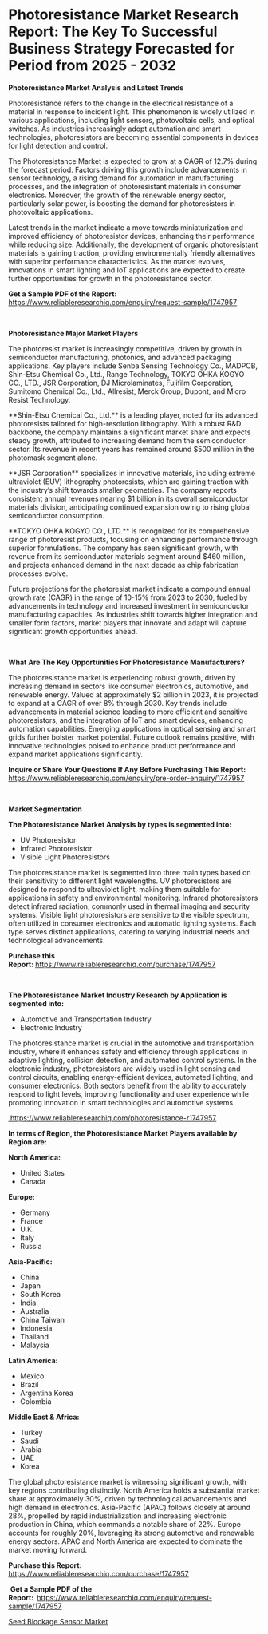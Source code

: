<p><h1>Photoresistance Market Research Report: The Key To Successful Business Strategy Forecasted for Period from 2025 - 2032</h1></p><p><strong>Photoresistance Market Analysis and Latest Trends</strong></p>
<p><p>Photoresistance refers to the change in the electrical resistance of a material in response to incident light. This phenomenon is widely utilized in various applications, including light sensors, photovoltaic cells, and optical switches. As industries increasingly adopt automation and smart technologies, photoresistors are becoming essential components in devices for light detection and control.</p><p>The Photoresistance Market is expected to grow at a CAGR of 12.7% during the forecast period. Factors driving this growth include advancements in sensor technology, a rising demand for automation in manufacturing processes, and the integration of photoresistant materials in consumer electronics. Moreover, the growth of the renewable energy sector, particularly solar power, is boosting the demand for photoresistors in photovoltaic applications.</p><p>Latest trends in the market indicate a move towards miniaturization and improved efficiency of photoresistor devices, enhancing their performance while reducing size. Additionally, the development of organic photoresistant materials is gaining traction, providing environmentally friendly alternatives with superior performance characteristics. As the market evolves, innovations in smart lighting and IoT applications are expected to create further opportunities for growth in the photoresistance sector.</p></p>
<p><strong>Get a Sample PDF of the Report:&nbsp;</strong> <a href="https://www.reliableresearchiq.com/enquiry/request-sample/1747957?utm_campaign=2042&utm_medium=2&utm_source=Github&utm_content=ia&utm_term=10022025&utm_id=photoresistance">https://www.reliableresearchiq.com/enquiry/request-sample/1747957</a></p>
<p>&nbsp;</p>
<p><strong>Photoresistance Major Market Players</strong></p>
<p><p>The photoresist market is increasingly competitive, driven by growth in semiconductor manufacturing, photonics, and advanced packaging applications. Key players include Senba Sensing Technology Co., MADPCB, Shin-Etsu Chemical Co., Ltd., Range Technology, TOKYO OHKA KOGYO CO., LTD., JSR Corporation, DJ Microlaminates, Fujifilm Corporation, Sumitomo Chemical Co., Ltd., Allresist, Merck Group, Dupont, and Micro Resist Technology.</p><p>**Shin-Etsu Chemical Co., Ltd.** is a leading player, noted for its advanced photoresists tailored for high-resolution lithography. With a robust R&D backbone, the company maintains a significant market share and expects steady growth, attributed to increasing demand from the semiconductor sector. Its revenue in recent years has remained around $500 million in the photomask segment alone.</p><p>**JSR Corporation** specializes in innovative materials, including extreme ultraviolet (EUV) lithography photoresists, which are gaining traction with the industry’s shift towards smaller geometries. The company reports consistent annual revenues nearing $1 billion in its overall semiconductor materials division, anticipating continued expansion owing to rising global semiconductor consumption.</p><p>**TOKYO OHKA KOGYO CO., LTD.** is recognized for its comprehensive range of photoresist products, focusing on enhancing performance through superior formulations. The company has seen significant growth, with revenue from its semiconductor materials segment around $460 million, and projects enhanced demand in the next decade as chip fabrication processes evolve.</p><p>Future projections for the photoresist market indicate a compound annual growth rate (CAGR) in the range of 10-15% from 2023 to 2030, fueled by advancements in technology and increased investment in semiconductor manufacturing capacities. As industries shift towards higher integration and smaller form factors, market players that innovate and adapt will capture significant growth opportunities ahead.</p></p>
<p>&nbsp;</p>
<p><strong>What Are The Key Opportunities For Photoresistance Manufacturers?</strong></p>
<p><p>The photoresistance market is experiencing robust growth, driven by increasing demand in sectors like consumer electronics, automotive, and renewable energy. Valued at approximately $2 billion in 2023, it is projected to expand at a CAGR of over 8% through 2030. Key trends include advancements in material science leading to more efficient and sensitive photoresistors, and the integration of IoT and smart devices, enhancing automation capabilities. Emerging applications in optical sensing and smart grids further bolster market potential. Future outlook remains positive, with innovative technologies poised to enhance product performance and expand market applications significantly.</p></p>
<p><strong>Inquire or Share Your Questions If Any Before Purchasing This Report:</strong> <a href="https://www.reliableresearchiq.com/enquiry/pre-order-enquiry/1747957?utm_campaign=2042&utm_medium=2&utm_source=Github&utm_content=ia&utm_term=10022025&utm_id=photoresistance">https://www.reliableresearchiq.com/enquiry/pre-order-enquiry/1747957</a></p>
<p>&nbsp;</p>
<p><strong>Market Segmentation</strong></p>
<p><strong>The Photoresistance Market Analysis by types is segmented into:</strong></p>
<p><ul><li>UV Photoresistor</li><li>Infrared Photoresistor</li><li>Visible Light Photoresistors</li></ul></p>
<p><p>The photoresistance market is segmented into three main types based on their sensitivity to different light wavelengths. UV photoresistors are designed to respond to ultraviolet light, making them suitable for applications in safety and environmental monitoring. Infrared photoresistors detect infrared radiation, commonly used in thermal imaging and security systems. Visible light photoresistors are sensitive to the visible spectrum, often utilized in consumer electronics and automatic lighting systems. Each type serves distinct applications, catering to varying industrial needs and technological advancements.</p></p>
<p><strong>Purchase this Report:&nbsp;</strong><a href="https://www.reliableresearchiq.com/purchase/1747957?utm_campaign=2042&utm_medium=2&utm_source=Github&utm_content=ia&utm_term=10022025&utm_id=photoresistance">https://www.reliableresearchiq.com/purchase/1747957</a></p>
<p>&nbsp;</p>
<p><strong>The Photoresistance Market Industry Research by Application is segmented into:</strong></p>
<p><ul><li>Automotive and Transportation Industry</li><li>Electronic Industry</li></ul></p>
<p><p>The photoresistance market is crucial in the automotive and transportation industry, where it enhances safety and efficiency through applications in adaptive lighting, collision detection, and automated control systems. In the electronic industry, photoresistors are widely used in light sensing and control circuits, enabling energy-efficient devices, automated lighting, and consumer electronics. Both sectors benefit from the ability to accurately respond to light levels, improving functionality and user experience while promoting innovation in smart technologies and automotive systems.</p></p>
<p><a href="https://www.reliableresearchiq.com/photoresistance-r1747957?utm_campaign=2042&utm_medium=2&utm_source=Github&utm_content=ia&utm_term=10022025&utm_id=photoresistance">&nbsp;https://www.reliableresearchiq.com/photoresistance-r1747957</a></p>
<p><strong>In terms of Region, the Photoresistance Market Players available by Region are:</strong></p>
<p>
    <p> <strong> North America: </strong>
        <ul>
            <li>United States</li>
            <li>Canada</li>
        </ul>
        </p> 
    <p> <strong> Europe: </strong>
        <ul>
            <li>Germany</li>
            <li>France</li>
            <li>U.K.</li>
            <li>Italy</li>
            <li>Russia</li>
        </ul>
        </p> 
    <p> <strong> Asia-Pacific: </strong>
        <ul>
            <li>China</li>
            <li>Japan</li>
            <li>South Korea</li>
            <li>India</li>
            <li>Australia</li>
            <li>China Taiwan</li>
            <li>Indonesia</li>
            <li>Thailand</li>
            <li>Malaysia</li>
        </ul>
        </p> 
    <p> <strong> Latin America: </strong>
        <ul>
            <li>Mexico</li>
            <li>Brazil</li>
            <li>Argentina Korea</li>
            <li>Colombia</li>
        </ul>
        </p> 
    <p> <strong> Middle East & Africa: </strong>
        <ul>
            <li>Turkey</li>
            <li>Saudi</li>
            <li>Arabia</li>
            <li>UAE</li>
            <li>Korea</li>
        </ul>
    </p>
    </p>
<p><p>The global photoresistance market is witnessing significant growth, with key regions contributing distinctly. North America holds a substantial market share at approximately 30%, driven by technological advancements and high demand in electronics. Asia-Pacific (APAC) follows closely at around 28%, propelled by rapid industrialization and increasing electronic production in China, which commands a notable share of 22%. Europe accounts for roughly 20%, leveraging its strong automotive and renewable energy sectors. APAC and North America are expected to dominate the market moving forward.</p></p>
<p><strong>Purchase this Report: </strong><a href="https://www.reliableresearchiq.com/purchase/1747957?utm_campaign=2042&utm_medium=2&utm_source=Github&utm_content=ia&utm_term=10022025&utm_id=photoresistance">https://www.reliableresearchiq.com/purchase/1747957</a></p>
<p>&nbsp;<strong>Get a Sample PDF of the Report:&nbsp;&nbsp;</strong><a href="https://www.reliableresearchiq.com/enquiry/request-sample/1747957?utm_campaign=2042&utm_medium=2&utm_source=Github&utm_content=ia&utm_term=10022025&utm_id=photoresistance">https://www.reliableresearchiq.com/enquiry/request-sample/1747957</a></p>
<p><strong></strong></p>
<p><p><a href="https://github.com/rodinayygacklezi/Market-Research-Report-List-1/blob/main/seed-blockage-sensor-market.md?utm_campaign=2042&utm_medium=2&utm_source=Github&utm_content=ia&utm_term=10022025&utm_id=photoresistance">Seed Blockage Sensor Market</a></p></p>